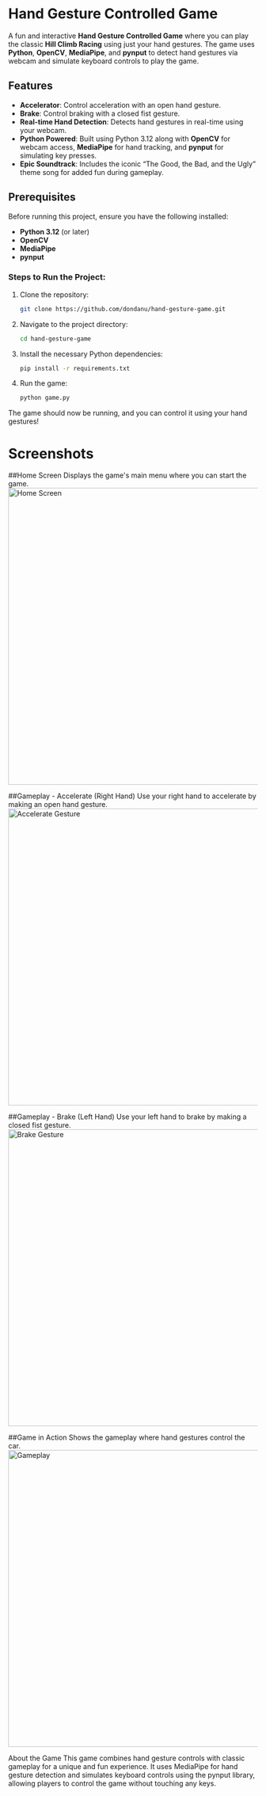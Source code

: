 # Hand Gesture Controlled Game

A fun and interactive **Hand Gesture Controlled Game** where you can play the classic **Hill Climb Racing** using just your hand gestures. The game uses **Python**, **OpenCV**, **MediaPipe**, and **pynput** to detect hand gestures via webcam and simulate keyboard controls to play the game.

## Features

- **Accelerator**: Control acceleration with an open hand gesture.
- **Brake**: Control braking with a closed fist gesture.
- **Real-time Hand Detection**: Detects hand gestures in real-time using your webcam.
- **Python Powered**: Built using Python 3.12 along with **OpenCV** for webcam access, **MediaPipe** for hand tracking, and **pynput** for simulating key presses.
- **Epic Soundtrack**: Includes the iconic “The Good, the Bad, and the Ugly” theme song for added fun during gameplay.

## Prerequisites

Before running this project, ensure you have the following installed:

- **Python 3.12** (or later)
- **OpenCV**
- **MediaPipe**
- **pynput**

### Steps to Run the Project: 
1. Clone the repository:  
   ```bash
   git clone https://github.com/dondanu/hand-gesture-game.git

2. Navigate to the project directory:
   ```bash
   cd hand-gesture-game

3. Install the necessary Python dependencies:
   ```bash
   pip install -r requirements.txt

4. Run the game:
   ```bash
   python game.py

The game should now be running, and you can control it using your hand gestures!

# Screenshots
##Home Screen
Displays the game's main menu where you can start the game. <img src="./screenshots/F.png" alt="Home Screen" width="600">

##Gameplay - Accelerate (Right Hand)
Use your right hand to accelerate by making an open hand gesture. <img src="./screenshots/F2.png" alt="Accelerate Gesture" width="600">

##Gameplay - Brake (Left Hand)
Use your left hand to brake by making a closed fist gesture. <img src="./screenshots/F3.png" alt="Brake Gesture" width="600">

##Game in Action
Shows the gameplay where hand gestures control the car. <img src="./screenshots/F4.png" alt="Gameplay" width="600">

About the Game
This game combines hand gesture controls with classic gameplay for a unique and fun experience. It uses MediaPipe for hand gesture detection and simulates keyboard controls using the pynput library, allowing players to control the game without touching any keys.
